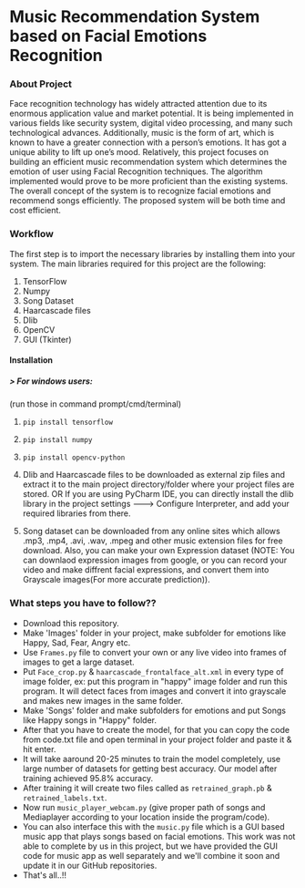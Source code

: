 # Music Recommendation System based on Facial Emotions Recognition

### About Project 

Face recognition technology has widely attracted attention due to its enormous application value and market potential. It is being implemented in various fields like security system, digital video processing, and many such technological advances. Additionally, music is the form of art, which is known to have a greater connection with a person’s emotions.
It has got a unique ability to lift up one’s mood. Relatively, this project focuses on building an efficient music recommendation system which determines the emotion of user using Facial Recognition techniques. The algorithm implemented would prove to be more proficient than the existing systems.
The overall concept of the system is to recognize facial emotions and recommend songs efficiently. The proposed system will be both time and cost efficient.
 
### Workflow

The first step is to import the necessary libraries by installing them into your system. The main libraries required for this project are the following:
1. TensorFlow
2. Numpy
3. Song Dataset
4. Haarcascade files
5. Dlib
6. OpenCV
7. GUI (Tkinter)


#### Installation
##### > For windows users:
(run those in command prompt/cmd/terminal)

1. `pip install tensorflow`

2. `pip install numpy`

3. `pip install opencv-python`

4. Dlib and Haarcascade files to be downloaded as external zip files and extract it to the main project directory/folder where your project files are stored.
OR If you are using PyCharm IDE, you can directly install the dlib library in the project settings ---> Configure Interpreter, and add your required libraries from there.

5. Song dataset can be downloaded from any online sites which allows .mp3, .mp4, .avi, .wav, .mpeg and other music extension files for free download.
Also, you  can make your own Expression dataset (NOTE: You can downlaod expression images from google, or you can record your video and make diffrent facial expressions, and convert them into Grayscale images(For more accurate prediction)).

### What steps you have to follow??
- Download this repository.
- Make 'Images' folder in your project, make subfolder for emotions like Happy, Sad, Fear, Angry etc.
- Use `Frames.py` file to convert your own or any live video into frames of images to get a large dataset. 
- Put `Face_crop.py` & `haarcascade_frontalface_alt.xml` in every type of image folder, ex: put this program in "happy" image folder and run this program. It will detect faces from images and convert it into grayscale and makes new images in the same folder.
- Make 'Songs' folder and make subfolders for emotions and put Songs like Happy songs in "Happy" folder.
- After that you have to create the model, for that you can copy the code from code.txt file and open terminal in your project folder and paste it & hit enter.
- It will take aaround 20-25 minutes to train the model completely, use large number of datasets for getting best accuracy. Our model after training achieved 95.8% accuracy.
- After training it will create two files called as `retrained_graph.pb` & `retrained_labels.txt`.
- Now run `music_player_webcam.py` (give proper path of songs and Mediaplayer according to your location inside the program/code).
- You can also interface this with the `music.py` file which is a GUI based music app that plays songs based on facial emotions. This work was not able to complete by us in this project, but we have provided the GUI code for music app as well separately and we'll combine it soon and update it in our GitHub repositories.
- That's all..!!
